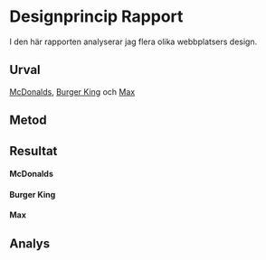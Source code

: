 Designprincip Rapport
=======================

I den här rapporten analyserar jag flera olika webbplatsers design.

Urval
-----------------------

[McDonalds](https://www.mcdonalds.com/se/sv-se.html), [Burger King](https://www.burgerking.se/) och [Max](https://www.max.se/)

Metod
-----------------------



Resultat
-----------------------



####  McDonalds




#### Burger King



#### Max




Analys
-----------------------
